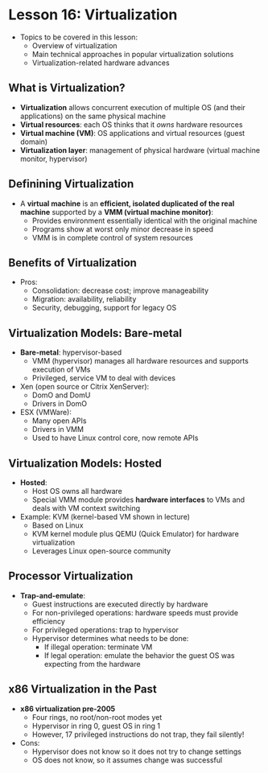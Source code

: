 # Lesson 16: Virtualization

- Topics to be covered in this lesson:
  - Overview of virtualization
  - Main technical approaches in popular virtualization solutions
  - Virtualization-related hardware advances

## What is Virtualization?

- **Virtualization** allows concurrent execution of multiple OS (and their applications) on the same physical machine
- **Virtual resources**: each OS thinks that it _owns_ hardware resources
- **Virtual machine (VM)**: OS applications and virtual resources (guest domain)
- **Virtualization layer**: management of physical hardware (virtual machine monitor, hypervisor)

## Definining Virtualization

- A **virtual machine** is an **efficient, isolated duplicated of the real machine** supported by a **VMM (virtual machine monitor)**:
  - Provides environment essentially identical with the original machine
  - Programs show at worst only minor decrease in speed
  - VMM is in complete control of system resources

## Benefits of Virtualization

- Pros:
  - Consolidation: decrease cost; improve manageability
  - Migration: availability, reliability
  - Security, debugging, support for legacy OS

## Virtualization Models: Bare-metal

- **Bare-metal**: hypervisor-based
  - VMM (hypervisor) manages all hardware resources and supports execution of VMs
  - Privileged, service VM to deal with devices
- Xen (open source or Citrix XenServer):
  - DomO and DomU
  - Drivers in DomO
- ESX (VMWare):
  - Many open APIs
  - Drivers in VMM
  - Used to have Linux control core, now remote APIs

## Virtualization Models: Hosted

- **Hosted**:
  - Host OS owns all hardware
  - Special VMM module provides **hardware interfaces** to VMs and deals with VM context switching
- Example: KVM (kernel-based VM shown in lecture)
  - Based on Linux
  - KVM kernel module plus QEMU (Quick Emulator) for hardware virtualization
  - Leverages Linux open-source community

## Processor Virtualization

- **Trap-and-emulate**:
  - Guest instructions are executed directly by hardware
  - For non-privileged operations: hardware speeds must provide efficiency
  - For privileged operations: trap to hypervisor
  - Hypervisor determines what needs to be done:
    - If illegal operation: terminate VM
    - If legal operation: emulate the behavior the guest OS was expecting from the hardware

## x86 Virtualization in the Past

- **x86 virtualization pre-2005**
  - Four rings, no root/non-root modes yet
  - Hypervisor in ring 0, guest OS in ring 1
  - However, 17 privileged instructions do not trap, they fail silently!
- Cons:
  - Hypervisor does not know so it does not try to change settings
  - OS does not know, so it assumes change was successful
